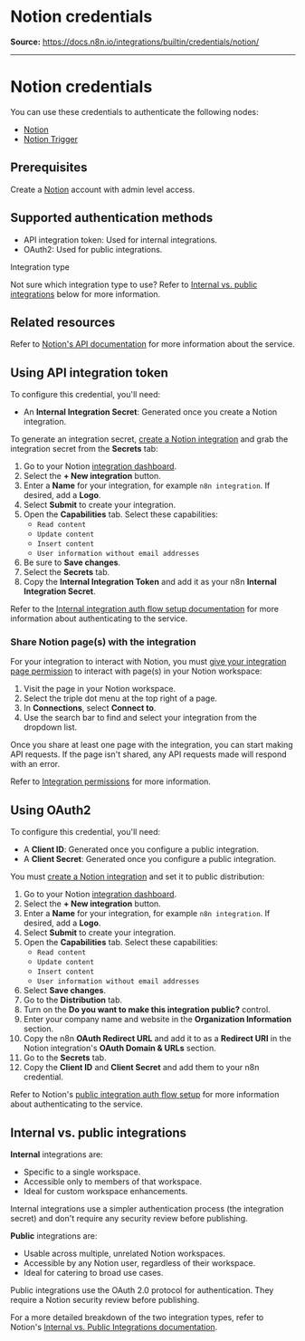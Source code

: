 # Notion credentials

**Source:** https://docs.n8n.io/integrations/builtin/credentials/notion/

---

# Notion credentials

You can use these credentials to authenticate the following nodes:

- [Notion](../../app-nodes/n8n-nodes-base.notion/)
- [Notion Trigger](../../trigger-nodes/n8n-nodes-base.notiontrigger/)

## Prerequisites

Create a [Notion](https://notion.so) account with admin level access.

## Supported authentication methods

- API integration token: Used for internal integrations.
- OAuth2: Used for public integrations.

Integration type

Not sure which integration type to use? Refer to [Internal vs. public integrations](#internal-vs-public-integrations) below for more information.

## Related resources

Refer to [Notion's API documentation](https://developers.notion.com/reference/intro) for more information about the service.

## Using API integration token

To configure this credential, you'll need:

- An **Internal Integration Secret**: Generated once you create a Notion integration.

To generate an integration secret, [create a Notion integration](https://developers.notion.com/docs/create-a-notion-integration#create-your-integration-in-notion) and grab the integration secret from the **Secrets** tab:

1. Go to your Notion [integration dashboard](https://www.notion.com/my-integrations).
2. Select the **+ New integration** button.
3. Enter a **Name** for your integration, for example `n8n integration`. If desired, add a **Logo**.
4. Select **Submit** to create your integration.
5. Open the **Capabilities** tab. Select these capabilities:
   - `Read content`
   - `Update content`
   - `Insert content`
   - `User information without email addresses`
6. Be sure to **Save changes**.
7. Select the **Secrets** tab.
8. Copy the **Internal Integration Token** and add it as your n8n **Internal Integration Secret**.

Refer to the [Internal integration auth flow setup documentation](https://developers.notion.com/docs/authorization#internal-integration-auth-flow-set-up) for more information about authenticating to the service.

### Share Notion page(s) with the integration

For your integration to interact with Notion, you must [give your integration page permission](https://developers.notion.com/docs/create-a-notion-integration#give-your-integration-page-permissions) to interact with page(s) in your Notion workspace:

1. Visit the page in your Notion workspace.
2. Select the triple dot menu at the top right of a page.
3. In **Connections**, select **Connect to**.
4. Use the search bar to find and select your integration from the dropdown list.

Once you share at least one page with the integration, you can start making API requests. If the page isn't shared, any API requests made will respond with an error.

Refer to [Integration permissions](https://developers.notion.com/docs/authorization#integration-permissions) for more information.

## Using OAuth2

To configure this credential, you'll need:

- A **Client ID**: Generated once you configure a public integration.
- A **Client Secret**: Generated once you configure a public integration.

You must [create a Notion integration](https://developers.notion.com/docs/create-a-notion-integration#create-your-integration-in-notion) and set it to public distribution:

1. Go to your Notion [integration dashboard](https://www.notion.so/my-integrations).
2. Select the **+ New integration** button.
3. Enter a **Name** for your integration, for example `n8n integration`. If desired, add a **Logo**.
4. Select **Submit** to create your integration.
5. Open the **Capabilities** tab. Select these capabilities:
   - `Read content`
   - `Update content`
   - `Insert content`
   - `User information without email addresses`
6. Select **Save changes**.
7. Go to the **Distribution** tab.
8. Turn on the **Do you want to make this integration public?** control.
9. Enter your company name and website in the **Organization Information** section.
10. Copy the n8n **OAuth Redirect URL** and add it to as a **Redirect URI** in the Notion integration's **OAuth Domain & URLs** section.
11. Go to the **Secrets** tab.
12. Copy the **Client ID** and **Client Secret** and add them to your n8n credential.

Refer to Notion's [public integration auth flow setup](https://developers.notion.com/docs/authorization#public-integration-auth-flow-set-up) for more information about authenticating to the service.

## Internal vs. public integrations

**Internal** integrations are:

- Specific to a single workspace.
- Accessible only to members of that workspace.
- Ideal for custom workspace enhancements.

Internal integrations use a simpler authentication process (the integration secret) and don't require any security review before publishing.

**Public** integrations are:

- Usable across multiple, unrelated Notion workspaces.
- Accessible by any Notion user, regardless of their workspace.
- Ideal for catering to broad use cases.

Public integrations use the OAuth 2.0 protocol for authentication. They require a Notion security review before publishing.

For a more detailed breakdown of the two integration types, refer to Notion's [Internal vs. Public Integrations documentation](https://developers.notion.com/docs/getting-started#internal-vs-public-integrations).
